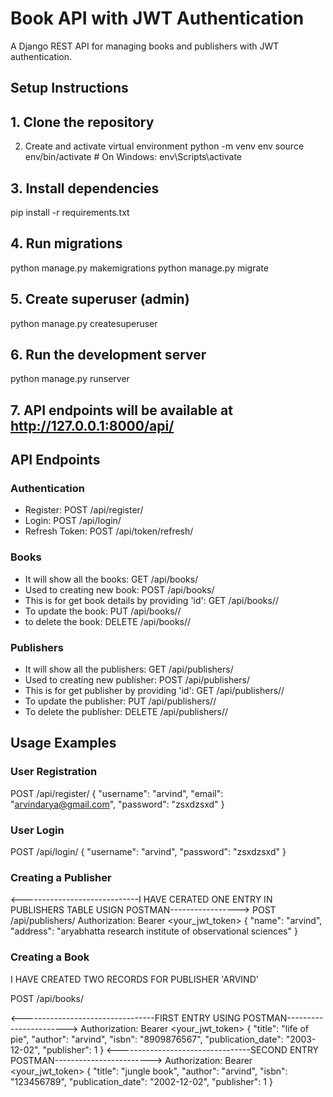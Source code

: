 # Book API with JWT Authentication

A Django REST API for managing books and publishers with JWT authentication.

## Setup Instructions

## 1. Clone the repository
2. Create and activate virtual environment
python -m venv env
source env/bin/activate  # On Windows: env\Scripts\activate

## 3. Install dependencies
pip install -r requirements.txt

## 4. Run migrations
python manage.py makemigrations 
python manage.py migrate

## 5. Create superuser (admin)
python manage.py createsuperuser

## 6. Run the development server
python manage.py runserver

## 7. API endpoints will be available at http://127.0.0.1:8000/api/

## API Endpoints

### Authentication
- Register: POST /api/register/
- Login: POST /api/login/
- Refresh Token: POST /api/token/refresh/

### Books
- It will show all the books:                     GET /api/books/
- Used to creating new book:                      POST /api/books/
- This is for get book details by providing 'id': GET /api/books/<id>/
- To update the book:                             PUT /api/books/<id>/
- to delete the book:                             DELETE /api/books/<id>/

### Publishers
- It will show all the publishers:             GET /api/publishers/
- Used to creating new publisher:              POST /api/publishers/
- This is for get publisher by providing 'id': GET /api/publishers/<id>/
- To update the publisher:                     PUT /api/publishers/<id>/
- To delete the publisher:                     DELETE /api/publishers/<id>/

## Usage Examples

### User Registration

POST /api/register/
{
"username": "arvind",
"email": "arvindarya@gmail.com",
"password": "zsxdzsxd"
}

### User Login
POST /api/login/
{
"username": "arvind",
"password": "zsxdzsxd"
}

### Creating a Publisher
<-----------------------------I HAVE CERATED ONE ENTRY IN PUBLISHERS TABLE USIGN POSTMAN----------------->
POST /api/publishers/
Authorization: Bearer <your_jwt_token>
{
"name": "arvind",
"address": "aryabhatta research institute of observational sciences"
}


### Creating a Book

I HAVE CREATED TWO RECORDS FOR PUBLISHER 'ARVIND'

POST /api/books/

<---------------------------------FIRST ENTRY USING POSTMAN----------------------->
Authorization: Bearer <your_jwt_token>
{
"title": "life of pie",
"author": "arvind",
"isbn": "8909876567",
"publication_date": "2003-12-02",
"publisher": 1
}
<---------------------------------SECOND ENTRY POSTMAN------------------------>
Authorization: Bearer <your_jwt_token>
{
"title": "jungle book",
"author": "arvind",
"isbn": "123456789",
"publication_date": "2002-12-02",
"publisher": 1
}

